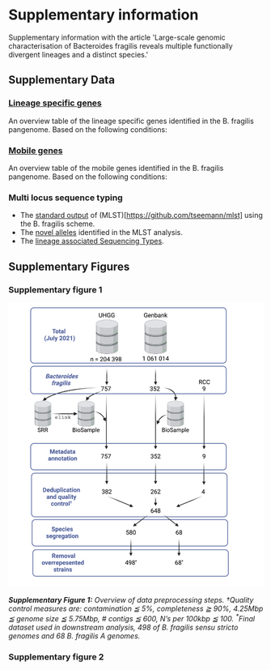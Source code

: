 # Supplementary information

Supplementary information with the article 'Large-scale genomic characterisation of Bacteroides fragilis reveals multiple functionally divergent lineages and a distinct species.'

## Supplementary Data

### [Lineage specific genes](Supplementary_data/Lineage_specific_genes/lineage_specific_genes.tsv)

An overview table of the lineage specific genes identified in the B. fragilis pangenome. Based on the following conditions:

<!-- - Genes present in > 95% of the strains of a lineage and < 5% of the strains of the other lineages -->

### [Mobile genes](Supplementary_data/Mobile_genes/coinfinder_anno_mobile.tsv)

An overview table of the mobile genes identified in the B. fragilis pangenome. Based on the following conditions:

<!--  - Genes present in > 95% of the strains of a lineage and < 5% of the strains of the other lineages -->

### Multi locus sequence typing

-   The [standard output](Supplementary_data/Multi_locus_sequence_typing/mlst.stdout) of (MLST)[https://github.com/tseemann/mlst] using the B. fragilis scheme.
-   The [novel alleles](Supplementary_data/Multi_locus_sequence_typing/mlst_novel_alleles.fasta) identified in the MLST analysis.
-   The [lineage associated Sequencing Types](Supplementary_data/Multi_locus_sequence_typing/lineage_ST.tsv).

## Supplementary Figures

### Supplementary figure 1

![B fragilis data acquisition](Supplementary_figures/supp_fig_1/Bfragilis_data_acquisition.png)

_**Supplementary Figure 1:** Overview of data preprocessing steps. †Quality control measures are: contamination ≦ 5%, completeness ≧ 90%, 4.25Mbp ≦ genome size ≦ 5.75Mbp, # contigs ≦ 600, N’s per 100kbp ≦ 100. <sup>\*</sup>Final dataset used in downstream analysis, 498 of B. fragilis sensu stricto genomes and 68 B. fragilis A genomes._

### Supplementary figure 2
